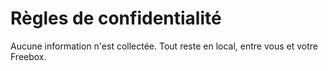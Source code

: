 # Règles de confidentialité

Aucune information n'est collectée. Tout reste en local, entre vous et votre Freebox.
